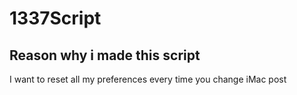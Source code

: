 # 1337Script

## Reason why i made this script 

I want to reset all my preferences every time you change iMac post
